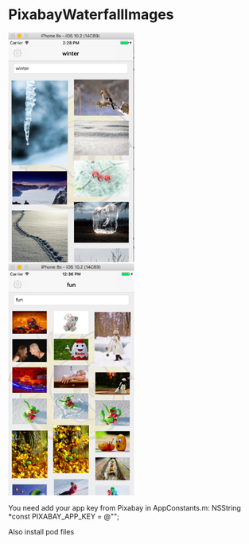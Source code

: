 # PixabayWaterfallImages

<img src='https://raw.githubusercontent.com/llodi/PixabayWaterfallImages/master/screen1.png' width='253' alt='Ex Screen'>
<img src='https://raw.githubusercontent.com/llodi/PixabayWaterfallImages/master/screen2.png' width='253' alt='Ex Screen'>


You need add your app key from Pixabay in AppConstants.m:
NSString *const PIXABAY_APP_KEY = @"";

Also install pod files
